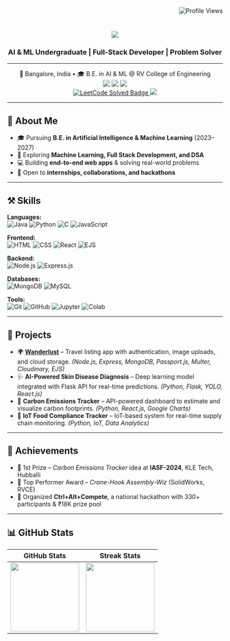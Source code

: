 <div align="right">
    <img src="https://komarev.com/ghpvc/?username=rajvineet968&style=flat&color=blue" alt="Profile Views">
</div>

<h1 align="center">
    <img src="https://readme-typing-svg.herokuapp.com/?font=Righteous&size=35&center=true&vCenter=true&width=600&height=70&duration=4000&lines=Hi+There!+👋;+I'm+Vineet+Raj!;" />
</h1>

<h3 align="center">AI & ML Undergraduate | Full-Stack Developer | Problem Solver</h3>

---

<div align="center"> 
📍 Bangalore, India • 🎓 B.E. in AI & ML @ RV College of Engineering  
</div>

<div align="center">
<a href="https://linkedin.com/in/vineet-raj-589b11298"><img src="https://img.shields.io/badge/LinkedIn-Vineet%20Raj-blue?logo=linkedin&logoColor=white"></a>
<a href="https://github.com/rajvineet968"><img src="https://img.shields.io/badge/GitHub-rajvineet968-black?logo=github&logoColor=white"></a>
<a href="mailto:rajvineet968@gmail.com"><img src="https://img.shields.io/badge/Email-rajvineet968%40gmail.com-red?logo=gmail&logoColor=white"></a>
 <div>
    <a href="https://leetcode.com/u/rajvineet968" target="_blank">
    <img src="https://img.shields.io/badge/dynamic/json?style=flat&labelColor=black&color=%23ffa116&label=Solved&query=solved&url=https%3A%2F%2Fleetcode-badge.vercel.app%2Fapi%2Fusers%2Frajvineet968&logo=leetcode&logoColor=yellow" alt="LeetCode Solved Badge" />
<a href="https://leetcode.com/u/rajvineet968"><img src="https://img.shields.io/badge/LeetCode-rajvineet968-orange?logo=leetcode&logoColor=yellow"></a>
</a>
 </div>
</div>

---

## 🚀 About Me
- 🎓 Pursuing **B.E. in Artificial Intelligence & Machine Learning** (2023–2027)  
- 🌱 Exploring **Machine Learning, Full Stack Development, and DSA**  
- 💻 Building **end-to-end web apps** & solving real-world problems  
- 🤝 Open to **internships, collaborations, and hackathons**  

---

## ⚒️ Skills

**Languages:**  
![Java](https://img.shields.io/badge/Java-orange?logo=java) 
![Python](https://img.shields.io/badge/Python-blue?logo=python) 
![C](https://img.shields.io/badge/C-lightgrey?logo=c) 
![JavaScript](https://img.shields.io/badge/JavaScript-yellow?logo=javascript)

**Frontend:**  
![HTML](https://img.shields.io/badge/HTML5-orange?logo=html5) 
![CSS](https://img.shields.io/badge/CSS3-blue?logo=css3) 
![React](https://img.shields.io/badge/React-61DAFB?logo=react) 
![EJS](https://img.shields.io/badge/EJS-red)

**Backend:**  
![Node.js](https://img.shields.io/badge/Node.js-339933?logo=node.js) 
![Express.js](https://img.shields.io/badge/Express.js-black?logo=express)

**Databases:**  
![MongoDB](https://img.shields.io/badge/MongoDB-47A248?logo=mongodb) 
![MySQL](https://img.shields.io/badge/MySQL-005C84?logo=mysql)

**Tools:**  
![Git](https://img.shields.io/badge/Git-F05032?logo=git) 
![GitHub](https://img.shields.io/badge/GitHub-black?logo=github) 
![Jupyter](https://img.shields.io/badge/Jupyter-F37626?logo=jupyter) 
![Colab](https://img.shields.io/badge/Google%20Colab-F9AB00?logo=googlecolab)

---

## 📂 Projects
- 🌍 **[Wanderlust](https://wanderlust-iir5.onrender.com)** – Travel listing app with authentication, image uploads, and cloud storage. *(Node.js, Express, MongoDB, Passport.js, Multer, Cloudinary, EJS)*  
- 🩺 **AI-Powered Skin Disease Diagnosis** – Deep learning model integrated with Flask API for real-time predictions. *(Python, Flask, YOLO, React.js)*  
- 🌱 **Carbon Emissions Tracker** – API-powered dashboard to estimate and visualize carbon footprints. *(Python, React.js, Google Charts)*  
- 🍴 **IoT Food Compliance Tracker** – IoT-based system for real-time supply chain monitoring. *(Python, IoT, Data Analytics)*  

---

## 🥇 Achievements
- 🥇 1st Prize – *Carbon Emissions Tracker* idea at **IASF-2024**, KLE Tech, Hubballi  
- 🏅 Top Performer Award – *Crane-Hook Assembly-Wiz* (SolidWorks, RVCE)  
- 🎤 Organized **Ctrl+Alt+Compete**, a national hackathon with 330+ participants & ₹18K prize pool  

---

## 📊 GitHub Stats  

| GitHub Stats | Streak Stats |
|--------------|--------------|
| <img src="https://github-readme-stats.vercel.app/api?username=rajvineet968&show_icons=true&theme=dark" height="160px"/> | <img src="https://github-readme-stats.vercel.app/api?username=rajvineet968&show_icons=true&theme=dark&count_private=true&include_all_commits=true" height="160px"/> |




